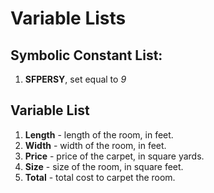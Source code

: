 # Variable Lists

## Symbolic Constant List:
1. **SFPERSY**, set equal to _9_  

## Variable List
1. **Length** - length of the room, in feet.
2. **Width** - width of the room, in feet.
3. **Price** - price of the carpet, in square yards.
4. **Size** - size of the room, in square feet.
5. **Total** - total cost to carpet the room.

